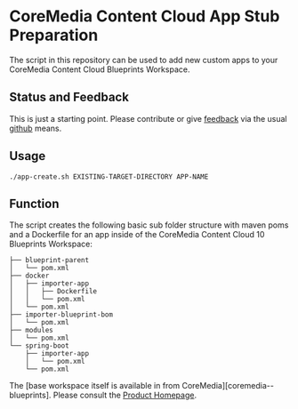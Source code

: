 # CoreMedia Content Cloud App Stub Preparation

The script in this repository can be used to add new custom apps to your 
CoreMedia Content Cloud Blueprints Workspace.

## Status and Feedback

This is just a starting point. Please contribute or give [feedback][issues] via 
the usual [github][github] means.

## Usage

```
./app-create.sh EXISTING-TARGET-DIRECTORY APP-NAME
```    

## Function

The script creates the following basic sub folder structure with maven poms 
and a Dockerfile for an app inside of the CoreMedia Content Cloud 10 Blueprints
Workspace:

```
├── blueprint-parent
│   └── pom.xml
├── docker
│   ├── importer-app
│   │   ├── Dockerfile
│   │   └── pom.xml
│   └── pom.xml
├── importer-blueprint-bom
│   └── pom.xml
├── modules
│   └── pom.xml
└── spring-boot
    ├── importer-app
    │   └── pom.xml
    └── pom.xml
```

The [base workspace itself is available in from CoreMedia][coremedia--blueprints]. 
Please consult the [Product Homepage][coremedia].

[coremedia]: https://www.coremedia.com/
[coremedia-prints]: https://github.com/coremedia-contributions/coremedia-blueprints-workspace/tree/cmcc-10-1907
[issues]: https://github.com/blackappsolutions/cmccAppCreator/issues
[github]: https://github.com/
